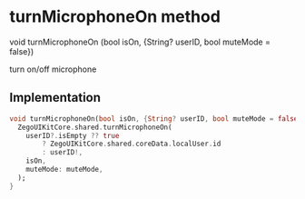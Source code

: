 


# turnMicrophoneOn method








void turnMicrophoneOn
(bool isOn, {String? userID, bool muteMode = false})





<p>turn on/off microphone</p>



## Implementation

```dart
void turnMicrophoneOn(bool isOn, {String? userID, bool muteMode = false}) {
  ZegoUIKitCore.shared.turnMicrophoneOn(
    userID?.isEmpty ?? true
        ? ZegoUIKitCore.shared.coreData.localUser.id
        : userID!,
    isOn,
    muteMode: muteMode,
  );
}
```







